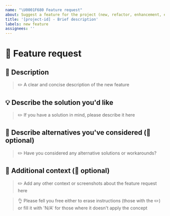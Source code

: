 ```yaml
---
name: "\U0001F680 Feature request"
about: Suggest a feature for the project (new, refactor, enhancement, etc.)
title: '[project-id] - Brief description'
labels: new feature
assignees: ''
---
```


# 🚀 Feature request

## :pencil: Description
>:pencil2: A clear and concise description of the new feature

## :bulb: Describe the solution you'd like
> :pencil2: If you have a solution in mind, please describe it here

## :pushpin: Describe alternatives you've considered (:see_no_evil: optional)
>:pencil2: Have you considered any alternative solutions or workarounds?

## :wrench: Additional context (:see_no_evil: optional)
> :pencil2: Add any other context or screenshots about the feature request here

>:ok_hand: Please fell you free either to erase instructions (those with the :pencil2:) or fill it with 'N/A' for those where it doesn't apply the concept
